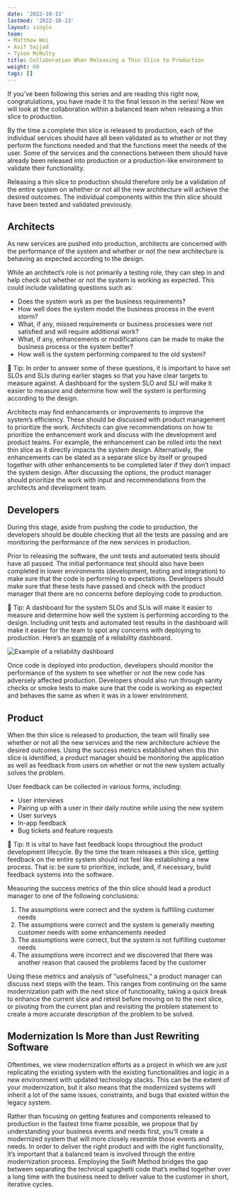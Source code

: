 ```yaml
---
date: '2022-10-13'
lastmod: '2022-10-13'
layout: single
team:
- Matthew Wei
- Asif Sajjad
- Tyson McNulty
title: Collaboration When Releasing a Thin Slice to Production
weight: 60
tags: []
---
```


If you’ve been following this series and are reading this right now, congratulations, you have made it to the final lesson in the series! Now we will look at the collaboration within a balanced team when releasing a thin slice to production. 

By the time a complete thin slice is released to production, each of the individual services should have all been validated as to whether or not they perform the functions needed and that the functions meet the needs of the user. Some of the services and the connections between them should have already been released into production or a production-like environment to validate their functionality.

Releasing a thin slice to production should therefore only be a validation of the entire system on whether or not all the new architecture will achieve the desired outcomes. The individual components within the thin slice should have been tested and validated previously.


## Architects

As new services are pushed into production, architects are concerned with the performance of the system and whether or not the new architecture is behaving as expected according to the design.

While an architect’s role is not primarily a testing role, they can step in and help check out whether or not the system is working as expected. This could include validating questions such as:



* Does the system work as per the business requirements?
* How well does the system model the business process in the event storm?
* What, if any, missed requirements or business processes were not satisfied and will require additional work?
* What, if any, enhancements or modifications can be made to make the business process or the system better?
* How well is the system performing compared to the old system?

💁 Tip: In order to answer some of these questions, it is important to have set SLOs and SLIs during earlier stages so that you have clear targets to measure against. A dashboard for the system SLO and SLI will make it easier to measure and determine how well the system is performing according to the design.

Architects may find enhancements or improvements to improve the system’s efficiency. These should be discussed with product management to prioritize the work. Architects can give recommendations on how to prioritize the enhancement work and discuss with the development and product teams. For example, the enhancement can be rolled into the next thin slice as it directly impacts the system design. Alternatively, the enhancements can be slated as a separate slice by itself or grouped together with other enhancements to be completed later if they don’t impact the system design. After discussing the options, the product manager should prioritize the work with input and recommendations from the architects and development team.


## Developers

During this stage, aside from pushing the code to production, the developers should be double checking that all the tests are passing and are monitoring the performance of the new services in production. 

Prior to releasing the software, the unit tests and automated tests should have all passed. The initial performance test should also have been completed in lower environments (development, testing and integration) to make sure that the code is performing to expectations. Developers should make sure that these tests have passed and check with the product manager that there are no concerns before deploying code to production.

💁 Tip: A dashboard for the system SLOs and SLIs will make it easier to measure and determine how well the system is performing according to the design. Including unit tests and automated test results in the dashboard will make it easier for the team to spot any concerns with deploying to production. Here’s an [example](https://docs.vmware.com/en/VMware-Tanzu-Service-Mesh/services/slos-with-tsm/images/GUID-45F7A488-E917-4360-AA2D-BB09E7D88673-low.png) of a reliability dashboard.

![Example of a reliability dashboard](/learningpaths/swift-practice/images/image2.png)

Once code is deployed into production, developers should monitor the performance of the system to see whether or not the new code has adversely affected production. Developers should also run through sanity checks or smoke tests to make sure that the code is working as expected and behaves the same as when it was in a lower environment.


## Product

When the thin slice is released to production, the team will finally see whether or not all the new services and the new architecture achieve the desired outcomes. Using the success metrics established when this thin slice is identified, a product manager should be monitoring the application as well as feedback from users on whether or not the new system actually solves the problem.

User feedback can be collected in various forms, including:



* User interviews
* Pairing up with a user in their daily routine while using the new system
* User surveys
* In-app feedback
* Bug tickets and feature requests

💁 Tip: It is vital to have fast feedback loops throughout the product development lifecycle. By the time the team releases a thin slice, getting feedback on the entire system should not feel like establishing a new process. That is: be sure to prioritize, include, and, if necessary, build feedback systems into the software.

Measuring the success metrics of the thin slice should lead a product manager to one of the following conclusions:



1. The assumptions were correct and the system is fulfilling customer needs
2. The assumptions were correct and the system is generally meeting customer needs with some enhancements needed
3. The assumptions were correct, but the system is not fulfilling customer needs
4. The assumptions were incorrect and we discovered that there was another reason that caused the problems faced by the customer

Using these metrics and analysis of "usefulness," a product manager can discuss next steps with the team. This ranges from continuing on the same modernization path with the next slice of functionality, taking a quick break to enhance the current slice and retest before moving on to the next slice, or pivoting from the current plan and revisiting the problem statement to create a more accurate description of the problem to be solved.


## Modernization Is More than Just Rewriting Software

Oftentimes, we view modernization efforts as a project in which we are just replicating the existing system with the existing functionalities and logic in a new environment with updated technology stacks. This can be the extent of your modernization, but it also means that the modernized systems will inherit a lot of the same issues, constraints, and bugs that existed within the legacy system.

Rather than focusing on getting features and components released to production in the fastest time frame possible, we propose that by understanding your business events and needs first, you’ll create a modernized system that will more closely resemble those events and needs. In order to deliver the right product and with the right functionality, it’s important that a balanced team is involved through the entire modernization process. Employing the Swift Method bridges the gap between separating the technical spaghetti code that’s melted together over a long time with the business need to deliver value to the customer in short, iterative cycles.
